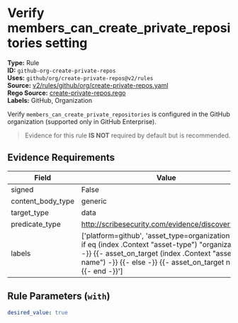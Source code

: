 # Verify members_can_create_private_repositories setting  
**Type:** Rule  
**ID:** `github-org-create-private-repos`  
**Uses:** `github/org/create-private-repos@v2/rules`  
**Source:** [v2/rules/github/org/create-private-repos.yaml](https://github.com/scribe-public/sample-policies/v2/rules/github/org/create-private-repos.yaml)  
**Rego Source:** [create-private-repos.rego](https://github.com/scribe-public/sample-policies/v2/rules/github/org/create-private-repos.rego)  
**Labels:** GitHub, Organization  

Verify `members_can_create_private_repositories` is configured in the GitHub organization (supported only in GitHub Enterprise).

> Evidence for this rule **IS NOT** required by default but is recommended.


## Evidence Requirements  
| Field | Value |
|-------|-------|
| signed | False |
| content_body_type | generic |
| target_type | data |
| predicate_type | http://scribesecurity.com/evidence/discovery/v0.1 |
| labels | ['platform=github', 'asset_type=organization', '{{- if eq (index .Context "asset-type") "organization" -}} {{- asset_on_target (index .Context "asset-name") -}} {{- else -}} {{- asset_on_target nil -}} {{- end -}}'] |

## Rule Parameters (`with`)  
```yaml
desired_value: true
```

